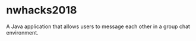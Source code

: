 # nwhacks2018
A Java application that allows users to message each other in a group chat environment.

